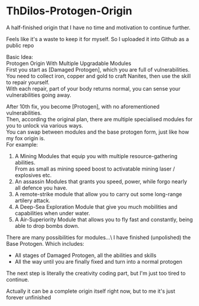 # ThDilos-Protogen-Origin
A half-finished origin that I have no time and motivation to continue further.

Feels like it's a waste to keep it for myself. So I uploaded it into Github as a public repo

Basic Idea:\
Protogen Origin With Multiple Upgradable Modules\
First you start as [Damaged Protogen], which you are full of vulnerabilities.\
You need to collect iron, copper and gold to craft Nanites, then use the skill to repair yourself.\
With each repair, part of your body returns normal, you can sense your vulnerabilities going away.

After 10th fix, you become [Protogen], with no aforementioned vulnerabilities.\
Then, according the original plan, there are multiple specialised modules for you to unlock via various ways.\
You can swap between modules and the base protogen form, just like how my fox origin is.\
For example:
1. A Mining Modules that equip you with multiple resource-gathering abilities.\
From as small as mining speed boost to activatable mining laser / explosives etc.
2. An assassin Modules that grants you speed, power, while forgo nearly all defence you have.
3. A remote-strike module that allow you to carry out some long-range artilery attack.
4. A Deep-Sea Exploration Module that give you much mobilities and capabilities when under water.
5. A Air-Superiority Module that allows you to fly fast and constantly, being able to drop bombs down.

There are many possibilities for modules...\ 
I have finished (unpolished) the Base Protogen. Which includes:
- All stages of Damaged Protogen, all the abilities and skills
- All the way until you are finally fixed and turn into a normal protogen

The next step is literally the creativity coding part, but I'm just too tired to continue.

Actually it can be a complete origin itself right now, but to me it's just forever unfinished
